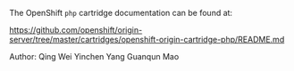 The OpenShift `php` cartridge documentation can be found at:

https://github.com/openshift/origin-server/tree/master/cartridges/openshift-origin-cartridge-php/README.md


Author:
Qing Wei
Yinchen Yang
Guanqun Mao